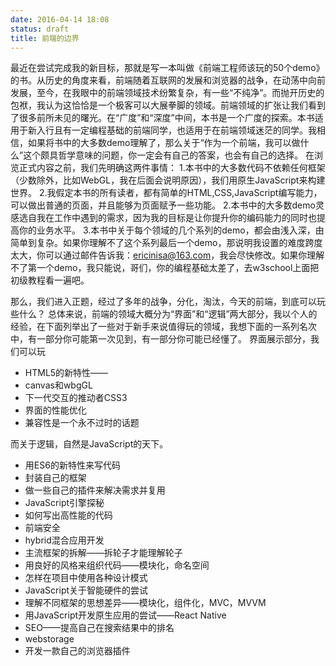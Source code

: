 ```yaml
---
date: 2016-04-14 18:08
status: draft
title: 前端的边界
---
```


最近在尝试完成我的新目标，那就是写一本叫做《前端工程师该玩的50个demo》的书。从历史的角度来看，前端随着互联网的发展和浏览器的战争，在动荡中向前发展，至今，在我眼中的前端领域技术纷繁复杂，有一些“不纯净”。而抛开历史的包袱，我认为这恰恰是一个极客可以大展拳脚的领域。前端领域的扩张让我们看到了很多前所未见的曙光。在“广度”和“深度”中间，本书是一个广度的探索。本书适用于新入行且有一定编程基础的前端同学，也适用于在前端领域迷茫的同学。我相信，如果将书中的大多数demo理解了，那么关于“作为一个前端，我可以做什么”这个颇具哲学意味的问题，你一定会有自己的答案，也会有自己的选择。
在浏览正式内容之前，我们先明确这两件事情：
1.本书中的大多数代码不依赖任何框架（少数除外，比如WebGL，我在后面会说明原因），我们用原生JavaScript来构建世界。
2.我假定本书的所有读者，都有简单的HTML,CSS,JavaScript编写能力，可以做出普通的页面，并且能够为页面赋予一些功能。
2.本书中的大多数demo灵感选自我在工作中遇到的需求，因为我的目标是让你提升你的编码能力的同时也提高你的业务水平。
3.本书中关于每个领域的几个系列的demo，都会由浅入深，由简单到复杂。如果你理解不了这个系列最后一个demo，那说明我设置的难度跨度太大，你可以通过邮件告诉我：ericinisa@163.com，我会尽快修改。如果你理解不了第一个demo，我只能说，哥们，你的编程基础太差了，去w3school上面把初级教程看一遍吧。

那么，我们进入正题，经过了多年的战争，分化，淘汰，今天的前端，到底可以玩些什么？
总体来说，前端的领域大概分为“界面”和“逻辑”两大部分，我以个人的经验，在下面列举出了一些对于新手来说值得玩的领域，我想下面的一系列名次中，有一部分你可能第一次见到，有一部分你可能已经懂了。
界面展示部分，我们可以玩
- HTML5的新特性——
- canvas和wbgGL
- 下一代交互的推动者CSS3
- 界面的性能优化
- 兼容性是一个永不过时的话题

而关于逻辑，自然是JavaScript的天下。
- 用ES6的新特性来写代码
- 封装自己的框架
- 做一些自己的插件来解决需求并复用
- JavaScript引擎探秘
- 如何写出高性能的代码
- 前端安全
- hybrid混合应用开发
- 主流框架的拆解——拆轮子才能理解轮子
- 用良好的风格来组织代码——模块化，命名空间
- 怎样在项目中使用各种设计模式
- JavaScript关于智能硬件的尝试
- 理解不同框架的思想差异——模块化，组件化，MVC，MVVM
- 用JavaScript开发原生应用的尝试——React Native
- SEO——提高自己在搜索结果中的排名
- webstorage
- 开发一款自己的浏览器插件